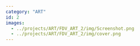```yaml
---
category: "ART"
id: 2
images:
  - ../projects/ART/FDV_ART_2/img/Screenshot.png
  - ../projects/ART/FDV_ART_2/img/cover.png
---
```

